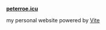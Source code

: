 <!--
 * @Descripttion: 
 * @Author: peterroe
 * @Date: 2022-01-08 21:21:46
 * @LastEditors: peterroe
 * @LastEditTime: 2022-01-09 16:50:42
-->
**[peterroe.icu](https://peterroe.icu)**

my personal website powered by [Vite](https://vitejs.dev/)
